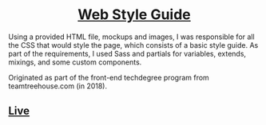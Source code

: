 <p align="center">
  <a href="https://felipepcovatti.github.io/td-web-style-guide">
    <h1 align="center">Web Style Guide</h1>
  </a>
</p>

Using a provided HTML file, mockups and images, I was responsible for all the CSS that would style the page, which consists of a basic style guide. 
As part of the requirements, I used Sass and partials for variables, extends, mixings, and some custom components.

Originated as part of the front-end techdegree program from teamtreehouse.com (in 2018).
<p>
  <a href="https://felipepcovatti.github.io/td-web-style-guide">
    <h2>Live</h2>
  </a>
</p>
